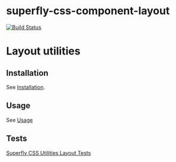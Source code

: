 # superfly-css-component-layout

[![Build Status](https://travis-ci.org/superfly-css/superfly-css-utilities-layout.svg?branch=master)](https://travis-ci.org/superfly-css/superfly-css-utilities-layout)

# Layout utilities

## Installation

See [Installation](https://github.com/superfly-css/superfly-css/#installation).

## Usage

See [Usage](https://github.com/superfly-css/superfly-css/#usage)

## Tests

[Superfly CSS Utilities Layout Tests](https://superfly-css.github.io/superfly-css-utilities-layout/deploy/test/html/)
